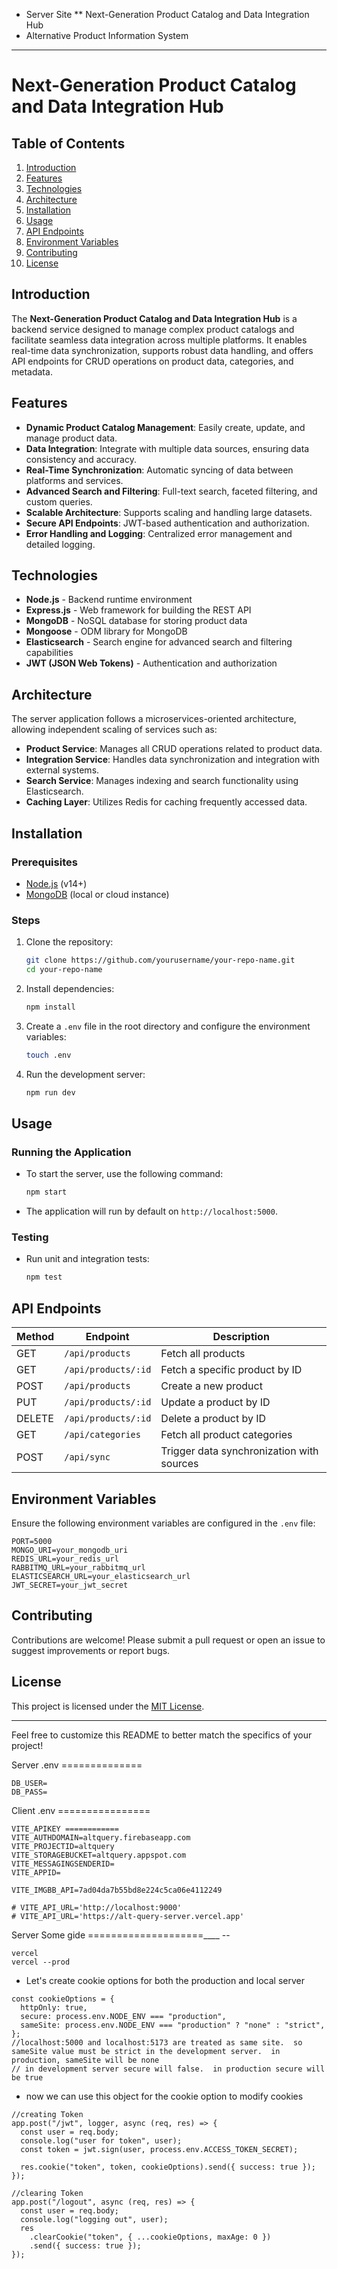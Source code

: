 * Server Site 
** Next-Generation Product Catalog and Data Integration Hub
* Alternative Product Information System

---

# Next-Generation Product Catalog and Data Integration Hub

## Table of Contents

1. [Introduction](#introduction)
2. [Features](#features)
3. [Technologies](#technologies)
4. [Architecture](#architecture)
5. [Installation](#installation)
6. [Usage](#usage)
7. [API Endpoints](#api-endpoints)
8. [Environment Variables](#environment-variables)
9. [Contributing](#contributing)
10. [License](#license)

## Introduction

The **Next-Generation Product Catalog and Data Integration Hub** is a backend service designed to manage complex product catalogs and facilitate seamless data integration across multiple platforms. It enables real-time data synchronization, supports robust data handling, and offers API endpoints for CRUD operations on product data, categories, and metadata.

## Features

- **Dynamic Product Catalog Management**: Easily create, update, and manage product data.
- **Data Integration**: Integrate with multiple data sources, ensuring data consistency and accuracy.
- **Real-Time Synchronization**: Automatic syncing of data between platforms and services.
- **Advanced Search and Filtering**: Full-text search, faceted filtering, and custom queries.
- **Scalable Architecture**: Supports scaling and handling large datasets.
- **Secure API Endpoints**: JWT-based authentication and authorization.
- **Error Handling and Logging**: Centralized error management and detailed logging.

## Technologies

- **Node.js** - Backend runtime environment
- **Express.js** - Web framework for building the REST API
- **MongoDB** - NoSQL database for storing product data
- **Mongoose** - ODM library for MongoDB
- **Elasticsearch** - Search engine for advanced search and filtering capabilities
- **JWT (JSON Web Tokens)** - Authentication and authorization

## Architecture

The server application follows a microservices-oriented architecture, allowing independent scaling of services such as:

- **Product Service**: Manages all CRUD operations related to product data.
- **Integration Service**: Handles data synchronization and integration with external systems.
- **Search Service**: Manages indexing and search functionality using Elasticsearch.
- **Caching Layer**: Utilizes Redis for caching frequently accessed data.

## Installation

### Prerequisites

- [Node.js](https://nodejs.org/) (v14+)
- [MongoDB](https://www.mongodb.com/) (local or cloud instance)


### Steps

1. Clone the repository:

   ```bash
   git clone https://github.com/yourusername/your-repo-name.git
   cd your-repo-name
   ```

2. Install dependencies:

   ```bash
   npm install
   ```

3. Create a `.env` file in the root directory and configure the environment variables:

   ```bash
   touch .env
   ```

4. Run the development server:

   ```bash
   npm run dev
   ```

## Usage

### Running the Application

- To start the server, use the following command:

  ```bash
  npm start
  ```

- The application will run by default on `http://localhost:5000`.

### Testing

- Run unit and integration tests:

  ```bash
  npm test
  ```

## API Endpoints

| Method | Endpoint                | Description                                |
|--------|-------------------------|--------------------------------------------|
| GET    | `/api/products`         | Fetch all products                         |
| GET    | `/api/products/:id`     | Fetch a specific product by ID             |
| POST   | `/api/products`         | Create a new product                       |
| PUT    | `/api/products/:id`     | Update a product by ID                     |
| DELETE | `/api/products/:id`     | Delete a product by ID                     |
| GET    | `/api/categories`       | Fetch all product categories               |
| POST   | `/api/sync`             | Trigger data synchronization with sources  |

## Environment Variables

Ensure the following environment variables are configured in the `.env` file:

```
PORT=5000
MONGO_URI=your_mongodb_uri
REDIS_URL=your_redis_url
RABBITMQ_URL=your_rabbitmq_url
ELASTICSEARCH_URL=your_elasticsearch_url
JWT_SECRET=your_jwt_secret
```

## Contributing

Contributions are welcome! Please submit a pull request or open an issue to suggest improvements or report bugs.

## License

This project is licensed under the [MIT License](LICENSE).

---

Feel free to customize this README to better match the specifics of your project!


Server .env   ==============

```
DB_USER=
DB_PASS=
```

Client .env   ================


```
VITE_APIKEY ============
VITE_AUTHDOMAIN=altquery.firebaseapp.com
VITE_PROJECTID=altquery
VITE_STORAGEBUCKET=altquery.appspot.com
VITE_MESSAGINGSENDERID=
VITE_APPID=

VITE_IMGBB_API=7ad04da7b55bd8e224c5ca06e4112249

# VITE_API_URL='http://localhost:9000'
# VITE_API_URL='https://alt-query-server.vercel.app'
```

Server Some gide ====================____ --

```
vercel
vercel --prod
```

- Let's create cookie options for both the production and local server

```
const cookieOptions = {
  httpOnly: true,
  secure: process.env.NODE_ENV === "production",
  sameSite: process.env.NODE_ENV === "production" ? "none" : "strict",
};
//localhost:5000 and localhost:5173 are treated as same site.  so sameSite value must be strict in the development server.  in production, sameSite will be none
// in development server secure will false.  in production secure will be true
```

- now we can use this object for the cookie option to modify cookies

```
//creating Token
app.post("/jwt", logger, async (req, res) => {
  const user = req.body;
  console.log("user for token", user);
  const token = jwt.sign(user, process.env.ACCESS_TOKEN_SECRET);

  res.cookie("token", token, cookieOptions).send({ success: true });
});

//clearing Token
app.post("/logout", async (req, res) => {
  const user = req.body;
  console.log("logging out", user);
  res
    .clearCookie("token", { ...cookieOptions, maxAge: 0 })
    .send({ success: true });
});
```



<!-- # Alternative Product Information System Backend

Welcome to the backend repository of the Alternative Product Information System project! This repository contains the backend server code built using Node.js, Express.js, and MongoDB.

## Key Features

1. **User Product Posting**: Users can post pictures and details (name, brand, query) of products they do not like.
2. **Recommendations**: Users can receive recommendations for better alternatives based on the products they dislike.
3. **Secure Authentication**: Utilizes JWT tokens for secure user authentication, ensuring only authorized users can access certain features.
4. **CRUD Operations**: Provides endpoints for Create, Read, Update, and Delete operations for managing posts and recommendations.
5. **Data Separation**: Backend API endpoints are structured to handle post data, recommendation data, and user authentication separately.

## Technologies Used

- **Node.js**: JavaScript runtime for server-side development.
- **Express.js**: Web application framework for Node.js, used for building the RESTful API.
- **MongoDB**: NoSQL database for storing user and product data.
- **JWT**: JSON Web Tokens for secure authentication.
- **Other npm Packages**: Used for various functionalities like data validation, error handling, etc.

## Project Structure

The project is structured to ensure clarity and maintainability. Here’s an overview:

- **src/**: Contains all the source code.
  - **index.js**: Entry point of the application.
  - **middleware/**: Middleware functions.
  - **others**

To install and run Alternative-Product-Information-System-Server locally, follow these steps:

1. Clone the repository:

   ```
   git clone url
   ```

2. Navigate into the project directory:

   ```
   cd Alternative-Product-Information-System-Server
   ```

3. Install dependencies using npm:

   ```
   npm install
   ``` -->
